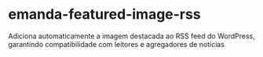 # emanda-featured-image-rss
Adiciona automaticamente a imagem destacada ao RSS feed do WordPress, garantindo compatibilidade com leitores e agregadores de notícias
